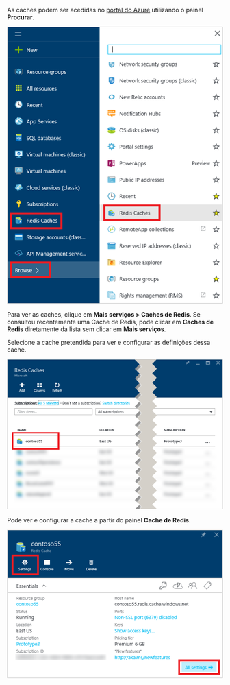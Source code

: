 As caches podem ser acedidas no [portal do Azure](https://portal.azure.com) utilizando o painel **Procurar**.

![Painel de Navegação da Cache de Redis do Azure](media/redis-cache-browse/redis-cache-browse.png)

Para ver as caches, clique em **Mais serviços > Caches de Redis**. Se consultou recentemente uma Cache de Redis, pode clicar em **Caches de Redis** diretamente da lista sem clicar em **Mais serviços**.

Selecione a cache pretendida para ver e configurar as definições dessa cache.

![Lista de Caches de Redis do Azure após a Procura ](media/redis-cache-browse/redis-caches.png)

Pode ver e configurar a cache a partir do painel **Cache de Redis**.

![Todas as Definições da Cache de Redis](media/redis-cache-browse/redis-cache-blade.png)

